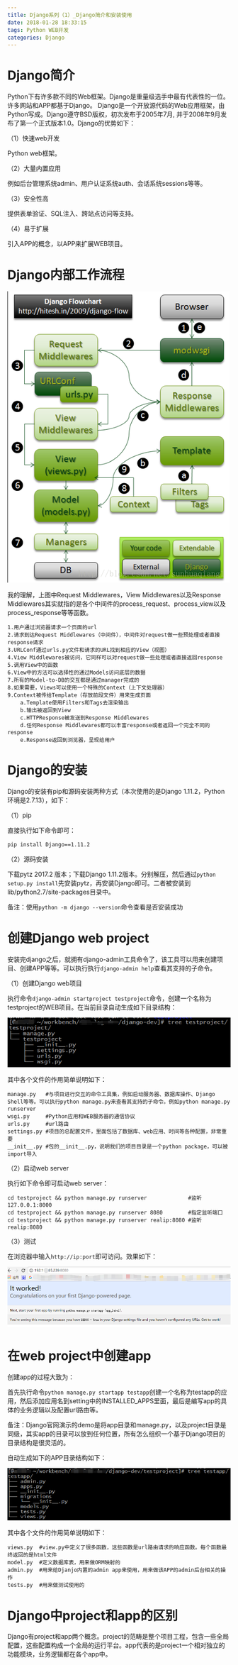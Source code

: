 ```yaml
---
title: Django系列（1）_Django简介和安装使用
date: 2018-01-28 18:33:15
tags: Python WEB开发
categories: Django
---
```


# Django简介

Python下有许多款不同的Web框架。Django是重量级选手中最有代表性的一位。许多网站和APP都基于Django。 Django是一个开放源代码的Web应用框架，由Python写成。Django遵守BSD版权，初次发布于2005年7月, 并于2008年9月发布了第一个正式版本1.0。Django的优势如下：

（1）快速web开发

Python web框架。

（2）大量内置应用

例如后台管理系统admin、用户认证系统auth、会话系统sessions等等。

（3）安全性高

提供表单验证、SQL注入、跨站点访问等支持。

（4）易于扩展

引入APP的概念，以APP来扩展WEB项目。

# Django内部工作流程

![django工作流程图](/images/django_1_4.png)

我的理解，上图中Request Middlewares，View Middlewares以及Response Middlewares其实就指的是各个中间件的process_request、process_view以及process_response等等函数。

    1.用户通过浏览器请求一个页面的url
    2.请求到达Request Middlewares（中间件），中间件对request做一些预处理或者直接response请求
    3.URLConf通过urls.py文件和请求的URL找到相应的View（视图）
    4.View Middlewares被访问，它同样可以对request做一些处理或者直接返回response
    5.调用View中的函数
    6.View中的方法可以选择性的通过Models访问底层的数据
    7.所有的Model-to-DB的交互都是通过manager完成的
    8.如果需要，Views可以使用一个特殊的Context（上下文处理器）
    9.Context被传给Template（存放前段文件）用来生成页面
        a.Template使用Filters和Tags去渲染输出
        b.输出被返回到View
        c.HTTPResponse被发送到Response Middlewares
        d.任何Response Middlewares都可以丰富response或者返回一个完全不同的response
        e.Response返回到浏览器，呈现给用户


# Django的安装

Django的安装有pip和源码安装两种方式（本次使用的是Django 1.11.2，Python环境是2.7.13），如下：

（1）pip

直接执行如下命令即可：

```bash
pip install Django==1.11.2
```

（2）源码安装

下载pytz 2017.2 版本；下载Django 1.11.2版本。分别解压，然后通过`python setup.py install`先安装pytz，再安装Django即可。二者被安装到lib/python2.7/site-packages目录中。

备注：使用`python -m django --version`命令查看是否安装成功

# 创建Django web project

安装完django之后，就拥有django-admin工具命令了，该工具可以用来创建项目、创建APP等等。可以执行执行`django-admin help`查看其支持的子命令。

（1）创建Django web项目

执行命令`django-admin startproject testproject`命令，创建一个名称为testproject的WEB项目。在当前目录自动生成如下目录结构：

![django工程目录结构](/images/django_1_1.png)

其中各个文件的作用简单说明如下：

	manage.py   #与项目进行交互的命令工具集，例如启动服务器、数据库操作、Django Shell等等。可以执行python manage.py来查看其支持的子命令。例如python manage.py runserver
	wsgi.py     #Python应用和WEB服务器的通信协议
	urls.py     #url路由
	settings.py #项目的总配置文件，里面包括了数据库、web应用、时间等各种配置，非常重要
	__init__.py #包的__init__.py，说明我们的项目目录是一个python package，可以被import导入

（2）启动web server

执行如下命令即可启动web server：

	cd testproject && python manage.py runserver             #监听127.0.0.1:8000
	cd testproject && python manage.py runserver 8080        #指定监听端口
	cd testproject && python manage.py runserver realip:8080 #监听realip:8080

（3）测试

在浏览器中输入`http://ip:port`即可访问。效果如下：

![django helloworld页面](/images/django_1_2.png)

# 在web project中创建app

创建app的过程大致为：

首先执行命令`python manage.py startapp testapp`创建一个名称为testapp的应用，然后添加应用名到setting中的INSTALLED_APPS里面，最后是编写app的具体的业务逻辑以及配置url路由等。

备注：Django官网演示的demo是将app目录和manage.py，以及project目录是同级，其实app的目录可以放到任何位置，所有怎么组织一个基于Django项目的目录结构是很灵活的。

自动生成如下的APP目录结构如下：

![django web app目录结构](/images/django_1_3.png)

其中各个文件的作用简单说明如下：

	views.py  #view.py中定义了很多函数，这些函数是url路由请求的响应函数。每个函数最终返回的是html文件
	model.py  #定义数据库表，用来做ORM映射的
	admin.py  #用来给Djanjo内置的admin app来使用，用来做该APP的admin后台相关的操作
	tests.py  #用来做测试使用的

# Django中project和app的区别

Django有project和app两个概念。project的范畴是整个项目工程，包含一些全局配置，这些配置构成一个全局的运行平台。app代表的是project一个相对独立的功能模块，业务逻辑都在各个app中。
